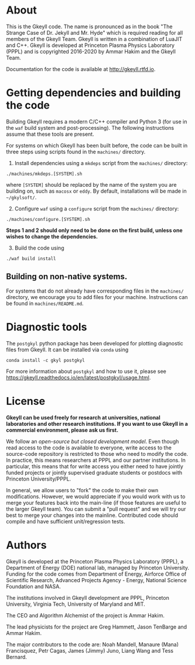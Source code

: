 # About

This is the Gkeyll code. The name is pronounced as in the book "The
Strange Case of Dr. Jekyll and Mr. Hyde" which is required reading for
all members of the Gkeyll Team. Gkeyll is written in a combination of
LuaJIT and C++.  Gkeyll is developed at Princeton Plasma Physics
Laboratory (PPPL) and is copyrighted 2016-2020 by Ammar Hakim and the
Gkeyll Team.

Documentation for the code is available at http://gkeyll.rtfd.io.

# Getting dependencies and building the code

Building Gkeyll requires a modern C/C++ compiler and Python 3 (for use in the `waf` build system and post-processing). The following instructions assume that these tools are present.

For systems on which Gkeyll has been built before, the code can be built in three steps using scripts found in the `machines/` directory.
1. Install dependencies using a `mkdeps` script from the `machines/` directory:
```
./machines/mkdeps.[SYSTEM].sh
```
where `[SYSTEM]` should be replaced by the name of the system you are building on, such as `macosx` or `eddy`. By default, installations will be made in `~/gkylsoft/`. 

2. Configure `waf` using a `configure` script from the `machines/` directory: 
```
./machines/configure.[SYSTEM].sh
```

**Steps 1 and 2 should only need to be done on the first build, unless one wishes to change the dependencies.**

3. Build the code using
```
./waf build install
```

## Building on non-native systems.

For systems that do not already have corresponding files in the `machines/` directory, we encourage you to add files for your machine. Instructions can be found in `machines/README.md`.

# Diagnostic tools

The `postgkyl` python package has been developed for plotting diagnostic files from Gkeyll. 
It can be installed via `conda` using

```
conda install -c gkyl postgkyl
```

For more information about `postgkyl` and how to use it, please see https://gkeyll.readthedocs.io/en/latest/postgkyl/usage.html. 

# License

**Gkeyll can be used freely for research at universities, national
laboratories and other research institutions. 
If you want to use Gkeyll in a commercial environment,
please ask us first.**

We follow an *open-source but closed development model*. Even though
read access to the code is available to everyone, write access to the
source-code repository is restricted to those who need to modify the
code. In practice, this means researchers at PPPL and our partner
institutions. In particular, this means that for write access you
either need to have jointly funded projects or jointly supervised
graduate students or postdocs with Princeton University/PPPL.

In general, we allow users to "fork" the code to make their own
modifications. However, we would appreciate if you would work with us
to merge your features back into the main-line (if those features are
useful to the larger Gkeyll team). You can submit a "pull request" and
we will try our best to merge your changes into the
mainline. Contributed code should compile and have sufficient
unit/regression tests.

# Authors

Gkeyll is developed at the Princeton Plasma Physics Laboratory (PPPL),
a Department of Energy (DOE) national lab, managed by Princeton
University. Funding for the code comes from Department of Energy,
Airforce Office of Scientific Research, Advanced Projects Agency -
Energy, National Science Foundation and NASA.

The institutions involved in Gkeyll development are PPPL, Princeton
University, Virginia Tech, University of Maryland and MIT.

The CEO and Algorithm Alchemist of the project is Ammar Hakim.

The lead physicists for the project are Greg Hammett, Jason TenBarge
and Ammar Hakim.

The major contributors to the code are: Noah Mandell, Manaure (Mana)
Francisquez, Petr Cagas, James (Jimmy) Juno, Liang Wang and Tess
Bernard.
